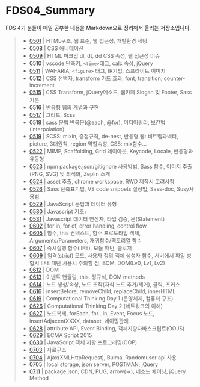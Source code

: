 # FDS04_Summary
FDS 4기 분들이 매일 공부한 내용을 Markdown으로 정리해서 올리는 저장소입니다.

> - [0501](./README/0501.md) | HTML구조, 웹 표준, 웹 접근성, 개발환경 세팅
> - [0508](./README/0508.md) | CSS 애니메이션
> - [0509](./README/0509.md) | HTML 마크업 dl, dt, dd CSS 속성, 웹 접근성 이슈
> - [0510](./README/0510.md) | vscode 단축키, `<time>`태그, calc 속성, jQuery
> - [0511](./README/0511.md) | WAI-ARIA, `<figure>` 태그, IR기법, 스프라이트 이미지
> - [0512](./README/0512.md) | CSS 선택자, transform 카드 효과, font, transition, counter-increment
> - [0515](./README/0515.md) | CSS Transform, jQuery메소드, 웹카페 Slogan 및 Footer, Sass 기본
> - [0516](./README/0516.md) | 반응형 웹의 개념과 구현
> - [0517](./README/0517.md) | 그리드, Scss
> - [0518](./README/0518.md) | sass 문법 반복문(@each, @for), 미디어쿼리, 보간법(interpolation)  
> - [0519](./README/0519.md) | SCSS: mixin, 중첩규칙, de-nest, 반응형 웹: 비트맵과벡터, picture, 3대원칙, region 역할속성, CSS: mix함수...
> - [0522](./README/0522.md) | MIME, Scaffolding, Grid 레이아웃, Keycode, Locale, 반응형과 유동형
> - [0523](./README/0523.md) | npm package.json/gitignore 사용방법, Sass 함수, 이미지 추출(PNG, SVG) 및 최적화, Zeplin 소개
> - [0524](./README/0524.md) | asset 추출, chrome workspace, RWD 제작시 고려사항
> - [0526](./README/0526.md) | Sass 단축표기법, VS code snippets 설정법, Sass-doc, Susy사용법
> - [0529](./README/0529.md) | JavaScript 문법과 데이터 유형
> - [0530](./README/0530.md) | Javascript 기초+
> - [0531](./README/0531.md) | Javascript 데이터 연산자, 타입 검증, 문(Statement)
> - [0602](./README/0602.md) | for in, for of, error handling, control flow
> - [0605](./README/0605.md) | 함수, this 컨텍스트, 함수 프로토타입 객체, Arguments/Parameters, 재귀함수/팩토리얼 함수
> - [0607](./README/0607.md) | 즉시실행 함수(IIFE), 모듈 패턴, 클로저
> - [0609](./README/0609.md) | 엄격(strict) 모드, 사용자 정의 객체 생성자 함수, 서버에서 파일 병합시 IIFE 패턴 사용시 주의할 점, BOM, DOM(Lv0, Lv1, Lv2)
> - [0612](./README/0612.md) | DOM
> - [0613](./README/0613.md) | 이벤트 핸들링, this, 정규식, DOM methods
> - [0614](./README/0614.md) | 노드 생성/속성, 노드 조작(자식 노드 추가/제거), 클릭, 포커스
> - [0616](./README/0616.md) | insertBefore, removeChild, replaceChild, innerHTML
> - [0619](./README/0619.md) | Computational Thinking Day 1 (운영체제, 컴퓨터 구조)
> - [0626](./README/0626.md) | Computational Thinking Day 2 (네트워크의 이해)
> - [0627](./README/0627.md) | 노드복제, forEach, for…in, Event, Focus 노드, insertAdjacentXXXX, dataset, 네이밍관례
> - [0628](./README/0628.md) | attribute API, Event Binding, 객체지향자바스크립트(OOJS)
> - [0629](./README/0629.md) | ECMA Script 2015 
> - [0630](./README/0630.md) | JavaScript 객체 지향 프로그래밍(OOP)
> - [0703](./README/0703.md) | 자료구조
> - [0704](./README/0704.md) | Ajax(XMLHttpRequest), Bulma, Randomuser api 사용
> - [0705](./README/0705.md) | local storage, json server, POSTMAN, jQuery
> - [0711](./README/0711.md) | package.json, CDN, PUG, arrow(=>), 메소드 체이닝, jQuery Method